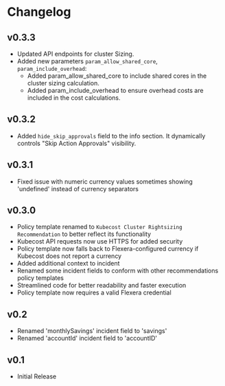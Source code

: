 # Changelog

## v0.3.3

- Updated API endpoints for cluster Sizing.
- Added new parameters `param_allow_shared_core`, `param_include_overhead`:
  - Added param_allow_shared_core to include shared cores in the cluster sizing calculation.
  - Added param_include_overhead to ensure overhead costs are included in the cost calculations.

## v0.3.2

- Added `hide_skip_approvals` field to the info section. It dynamically controls "Skip Action Approvals" visibility.

## v0.3.1

- Fixed issue with numeric currency values sometimes showing 'undefined' instead of currency separators

## v0.3.0

- Policy template renamed to `Kubecost Cluster Rightsizing Recommendation` to better reflect its functionality
- Kubecost API requests now use HTTPS for added security
- Policy template now falls back to Flexera-configured currency if Kubecost does not report a currency
- Added additional context to incident
- Renamed some incident fields to conform with other recommendations policy templates
- Streamlined code for better readability and faster execution
- Policy template now requires a valid Flexera credential

## v0.2

- Renamed 'monthlySavings' incident field to 'savings'
- Renamed 'accountId' incident field to 'accountID'

## v0.1

- Initial Release
